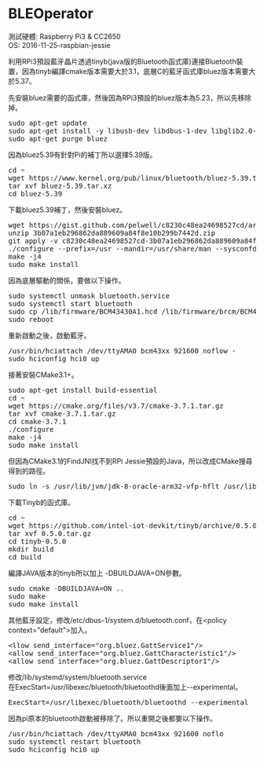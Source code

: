 # BLEOperator
測試硬體: Raspberry Pi3 & CC2650<br>
OS: 2016-11-25-raspbian-jessie<br>

利用RPi3預設藍牙晶片透過tinyb(java版的Bluetooth函式庫)連接Bluetooth裝置，因為tinyb編譯cmake版本需要大於3.1，底層C的藍牙函式庫bluez版本需要大於5.37。<br>

先安裝bluez需要的函式庫，然後因為RPi3預設的bluez版本為5.23，所以先移除掉。<br>
<pre>sudo apt-get update
sudo apt-get install -y libusb-dev libdbus-1-dev libglib2.0-dev libudev-dev libical-dev libreadline-dev glib2.0
sudo apt-get purge bluez<br></pre>

因為bluez5.39有針對Pi的補丁所以選擇5.39版。<br>
<pre>
cd ~
wget https://www.kernel.org/pub/linux/bluetooth/bluez-5.39.tar.xz
tar xvf bluez-5.39.tar.xz
cd bluez-5.39</pre>
下載bluez5.39補丁，然後安裝bluez。<br>
<pre>
wget https://gist.github.com/pelwell/c8230c48ea24698527cd/archive/3b07a1eb296862da889609a84f8e10b299b7442d.zip
unzip 3b07a1eb296862da889609a84f8e10b299b7442d.zip
git apply -v c8230c48ea24698527cd-3b07a1eb296862da889609a84f8e10b299b7442d/*
./configure --prefix=/usr --mandir=/usr/share/man --sysconfdir=/etc --localstatedir=/var --enable-experimental --with-systemdsystemunitdir=/lib/systemd/system --with-systemduserunitdir=/usr/lib/systemd
make -j4
sudo make install</pre>
因為底層驅動的關係，要做以下操作。<br>
<pre>
sudo systemctl unmask bluetooth.service
sudo systemctl start bluetooth
sudo cp /lib/firmware/BCM43430A1.hcd /lib/firmware/brcm/BCM43430A1.hcd
sudo reboot</pre>
重新啟動之後，啟動藍牙。<br>
<pre>
/usr/bin/hciattach /dev/ttyAMA0 bcm43xx 921600 noflow -
sudo hciconfig hci0 up</pre>
接著安裝CMake3.1+。<br>
<pre>
sudo apt-get install build-essential
cd ~
wget https://cmake.org/files/v3.7/cmake-3.7.1.tar.gz
tar xvf cmake-3.7.1.tar.gz
cd cmake-3.7.1
./configure
make -j4
sudo make install
</pre>
但因為CMake3.1的FindJNI找不到RPi Jessie預設的Java，所以改成CMake搜尋得到的路徑。<br>
<pre>sudo ln -s /usr/lib/jvm/jdk-8-oracle-arm32-vfp-hflt /usr/lib/jvm/default-java</pre>
下載Tinyb的函式庫。<br>
<pre>
cd ~
wget https://github.com/intel-iot-devkit/tinyb/archive/0.5.0.tar.gz
tar xvf 0.5.0.tar.gz
cd tinyb-0.5.0
mkdir build
cd build</pre>
編譯JAVA版本的tinyb所以加上 -DBUILDJAVA=ON參數。<br>
<pre>
sudo cmake -DBUILDJAVA=ON ..
sudo make
sudo make install</pre>
其他藍牙設定，修改/etc/dbus-1/system.d/bluetooth.conf，在&lt;policy context="default"&gt;加入。<br>
<pre>&lt;llow send_interface="org.bluez.GattService1"/&gt;
&lt;allow send_interface="org.bluez.GattCharacteristic1"/&gt;
&lt;allow send_interface="org.bluez.GattDescriptor1"/&gt;
</pre>
修改/lib/systemd/system/bluetooth.service<br>在ExecStart=/usr/libexec/bluetooth/bluetoothd後面加上--experimental。<br>
<pre>ExecStart=/usr/libexec/bluetooth/bluetoothd --experimental</pre>
因為pi原本的bluetooth啟動被移除了。所以重開之後都要以下操作。<br>
<pre>
/usr/bin/hciattach /dev/ttyAMA0 bcm43xx 921600 noflo
sudo systemctl restart bluetooth
sudo hciconfig hci0 up
</pre>
